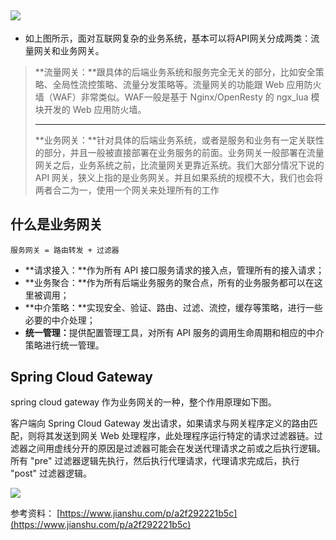 ## ![](https://cdn.nlark.com/yuque/0/2020/png/283679/1600614719839-1430dc83-f862-401f-a10e-0673f3c3427f.png)


+ 如上图所示，面对互联网复杂的业务系统，基本可以将API网关分成两类：流量网关和业务网关。

> **流量网关：**跟具体的后端业务系统和服务完全无关的部分，比如安全策略、全局性流控策略、流量分发策略等。流量网关的功能跟 Web 应用防火墙（WAF）非常类似。WAF一般是基于 Nginx/OpenResty 的 ngx_lua 模块开发的 Web 应用防火墙。
>
> ****
>
> **业务网关：**针对具体的后端业务系统，或者是服务和业务有一定关联性的部分，并且一般被直接部署在业务服务的前面。业务网关一般部署在流量网关之后，业务系统之前，比流量网关更靠近系统。我们大部分情况下说的 API 网关，狭义上指的是业务网关。并且如果系统的规模不大，我们也会将两者合二为一，使用一个网关来处理所有的工作
>



## 什么是业务网关


```plain
服务网关 = 路由转发 + 过滤器
```



+ **请求接入：**作为所有 API 接口服务请求的接入点，管理所有的接入请求；
+ **业务聚合：**作为所有后端业务服务的聚合点，所有的业务服务都可以在这里被调用；
+ **中介策略：**实现安全、验证、路由、过滤、流控，缓存等策略，进行一些必要的中介处理；
+ **统一管理：**<font style="background-color:#FAFAFA;">提供配置管理工具，对所有 API 服务的调用生命周期和相应的中介策略进行统一管理。</font>





## Spring Cloud Gateway


spring cloud gateway 作为业务网关的一种，整个作用原理如下图。



客户端向 Spring Cloud Gateway 发出请求，如果请求与网关程序定义的路由匹配，则将其发送到网关 Web 处理程序，此处理程序运行特定的请求过滤器链。过滤器之间用虚线分开的原因是过滤器可能会在发送代理请求之前或之后执行逻辑。所有 "pre" 过滤器逻辑先执行，然后执行代理请求，代理请求完成后，执行 "post" 过滤器逻辑。

![](https://cdn.nlark.com/yuque/0/2020/png/283679/1600614323118-6f2d5472-dea6-4410-a306-2eaa7615e75e.png)



参考资料： [https://www.jianshu.com/p/a2f292221b5c](https://www.jianshu.com/p/a2f292221b5c)

